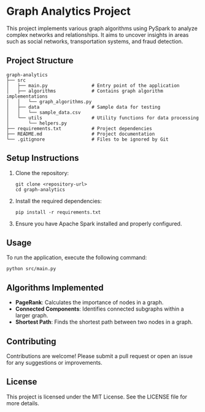 # Graph Analytics Project

This project implements various graph algorithms using PySpark to analyze complex networks and relationships. It aims to uncover insights in areas such as social networks, transportation systems, and fraud detection.

## Project Structure

```
graph-analytics
├── src
│   ├── main.py                # Entry point of the application
│   ├── algorithms             # Contains graph algorithm implementations
│   │   └── graph_algorithms.py
│   ├── data                   # Sample data for testing
│   │   └── sample_data.csv
│   └── utils                  # Utility functions for data processing
│       └── helpers.py
├── requirements.txt           # Project dependencies
├── README.md                  # Project documentation
└── .gitignore                 # Files to be ignored by Git
```

## Setup Instructions

1. Clone the repository:
   ```
   git clone <repository-url>
   cd graph-analytics
   ```

2. Install the required dependencies:
   ```
   pip install -r requirements.txt
   ```

3. Ensure you have Apache Spark installed and properly configured.

## Usage

To run the application, execute the following command:
```
python src/main.py
```

## Algorithms Implemented

- **PageRank**: Calculates the importance of nodes in a graph.
- **Connected Components**: Identifies connected subgraphs within a larger graph.
- **Shortest Path**: Finds the shortest path between two nodes in a graph.

## Contributing

Contributions are welcome! Please submit a pull request or open an issue for any suggestions or improvements.

## License

This project is licensed under the MIT License. See the LICENSE file for more details.